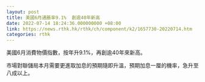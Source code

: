 ```yaml
---
layout: post
title: 美國6月通脹率9.1%  創逾40年新高
date: 2022-07-14 18:24:36.000000000 +08:00
link: https://news.rthk.hk/rthk/ch/component/k2/1657730-20220714.htm
categories: rthk
---
```


美國6月消費物價指數，按年升9.1%，再創逾40年來新高。

市場對聯儲局本月需要更進取加息的預期隨即升溫，預期加息一厘的機率，急升至八成以上。
